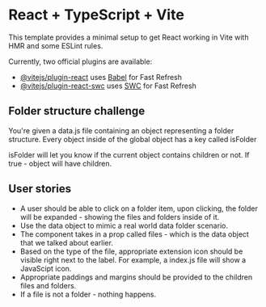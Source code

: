 # React + TypeScript + Vite

This template provides a minimal setup to get React working in Vite with HMR and some ESLint rules.

Currently, two official plugins are available:

- [@vitejs/plugin-react](https://github.com/vitejs/vite-plugin-react/blob/main/packages/plugin-react/README.md) uses [Babel](https://babeljs.io/) for Fast Refresh
- [@vitejs/plugin-react-swc](https://github.com/vitejs/vite-plugin-react-swc) uses [SWC](https://swc.rs/) for Fast Refresh

## Folder structure challenge

You're given a data.js file containing an object representing a folder structure. Every object inside of the global object has a key called isFolder

isFolder will let you know if the current object contains children or not. If true - object will have children.

## User stories

- A user should be able to click on a folder item, upon clicking, the folder will be expanded - showing the files and folders inside of it.
- Use the data object to mimic a real world data folder scenario.
- The <Folder /> component takes in a prop called files - which is the data object that we talked about earlier.
- Based on the type of the file, appropriate extension icon should be visible right next to the label. For example, a index.js file will show a JavaScipt icon.
- Appropriate paddings and margins should be provided to the children files and folders.
- If a file is not a folder - nothing happens.
